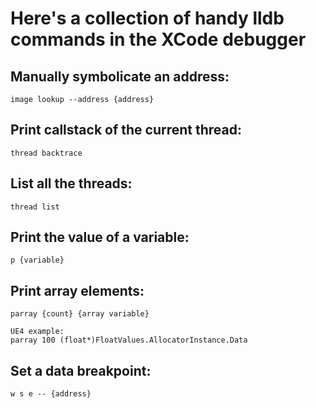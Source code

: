 # Here's a collection of handy lldb commands in the XCode debugger

## Manually symbolicate an address:
```
image lookup --address {address}
```

## Print callstack of the current thread:
```
thread backtrace
```

## List all the threads:
```
thread list
```

## Print the value of a variable:
```
p {variable}
```

## Print array elements:
```
parray {count} {array variable}

UE4 example: 
parray 100 (float*)FloatValues.AllocatorInstance.Data
```

## Set a data breakpoint:
```
w s e -- {address}
```